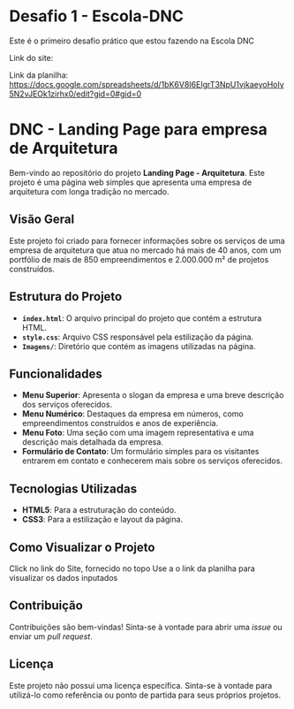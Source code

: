 # Desafio 1 - Escola-DNC
Este é o primeiro desafio prático que estou fazendo na Escola DNC

Link do site: 

Link da planilha: https://docs.google.com/spreadsheets/d/1bK6V8I6EIgrT3NpU1vjkaeyoHoIy5N2vJEOk1zirhx0/edit?gid=0#gid=0


# DNC - Landing Page para empresa de Arquitetura

Bem-vindo ao repositório do projeto **Landing Page - Arquitetura**. Este projeto é uma página web simples que apresenta uma empresa de arquitetura com longa tradição no mercado. 

## Visão Geral

Este projeto foi criado para fornecer informações sobre os serviços de uma empresa de arquitetura que atua no mercado há mais de 40 anos, com um portfólio de mais de 850 empreendimentos e 2.000.000 m² de projetos construídos.

## Estrutura do Projeto

- **`index.html`**: O arquivo principal do projeto que contém a estrutura HTML.
- **`style.css`**: Arquivo CSS responsável pela estilização da página.
- **`Imagens/`**: Diretório que contém as imagens utilizadas na página.

## Funcionalidades

- **Menu Superior**: Apresenta o slogan da empresa e uma breve descrição dos serviços oferecidos.
- **Menu Numérico**: Destaques da empresa em números, como empreendimentos construídos e anos de experiência.
- **Menu Foto**: Uma seção com uma imagem representativa e uma descrição mais detalhada da empresa.
- **Formulário de Contato**: Um formulário simples para os visitantes entrarem em contato e conhecerem mais sobre os serviços oferecidos.

## Tecnologias Utilizadas

- **HTML5**: Para a estruturação do conteúdo.
- **CSS3**: Para a estilização e layout da página.

## Como Visualizar o Projeto

Click no link do Site, fornecido no topo
Use a o link da planilha para visualizar os dados inputados  

## Contribuição

Contribuições são bem-vindas! Sinta-se à vontade para abrir uma _issue_ ou enviar um _pull request_.

## Licença

Este projeto não possui uma licença específica. Sinta-se à vontade para utilizá-lo como referência ou ponto de partida para seus próprios projetos.

